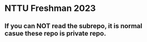 ﻿# NTTU Freshman 2023
## If you can NOT read the subrepo, it is normal casue these repo is private repo.
